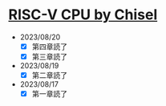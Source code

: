 # [RISC-V CPU by Chisel](https://github.com/diohabara/chisel_riscv)

- 2023/08/20
  - [x] 第四章読了
  - [x] 第三章読了
- 2023/08/19
  - [x] 第二章読了
- 2023/08/17
  - [x] 第一章読了
